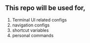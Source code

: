 ## This repo will be used for,
1. Terminal UI related configs
2. navigation configs
3. shortcut variables
4. personal commands 
